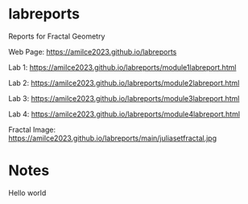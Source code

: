 # labreports
Reports for Fractal Geometry

Web Page: https://amilce2023.github.io/labreports


Lab 1: https://amilce2023.github.io/labreports/module1labreport.html

Lab 2: https://amilce2023.github.io/labreports/module2labreport.html

Lab 3: https://amilce2023.github.io/labreports/module3labreport.html

Lab 4: https://amilce2023.github.io/labreports/module4labreport.html

Fractal Image: [https://amilce2023.github.io/labreports/main/juliasetfractal.jpg ](https://amilce2023.github.io/labreports/juliasetfractal.jpg)

# Notes

Hello world
